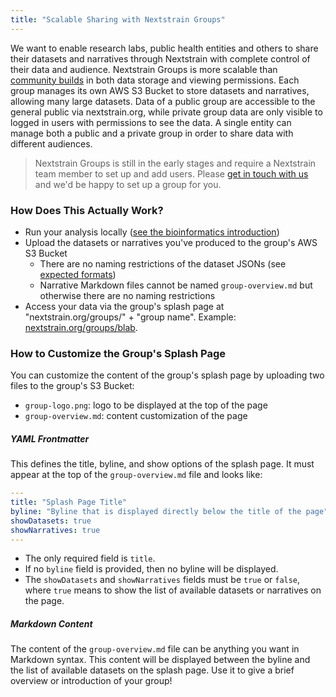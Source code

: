 ```yaml
---
title: "Scalable Sharing with Nextstrain Groups"
---
```


We want to enable research labs, public health entities and others to share their datasets and narratives through Nextstrain with complete control of their data and audience. Nextstrain Groups is more scalable than [community builds](community-builds) in both data storage and viewing permissions.
Each group manages its own AWS S3 Bucket to store datasets and narratives, allowing many large datasets. Data of a public group are accessible to the general public via nextstrain.org, while private group data are only visible to logged in users with permissions to see the data. A single entity can manage both a public and a private group in order to share data with different audiences.

> Nextstrain Groups is still in the early stages and require a Nextstrain team member to set up and add users.
Please [get in touch with us](mailto:hello@nextstrain.org) and we'd be happy to set up a group for you.

### How Does This Actually Work?
* Run your analysis locally ([see the bioinformatics introduction](/docs/bioinformatics/introduction-to-augur))
* Upload the datasets or narratives you've produced to the group's AWS S3 Bucket
    * There are no naming restrictions of the dataset JSONs (see [expected formats](/docs/bioinformatics/data-formats))
    * Narrative Markdown files cannot be named `group-overview.md` but otherwise there are no naming restrictions
* Access your data via the group's splash page at "nextstrain.org/groups/" + "group name". Example: [nextstrain.org/groups/blab](/groups/blab).

### How to Customize the Group's Splash Page
You can customize the content of the group's splash page by uploading two files to the group's S3 Bucket:
* `group-logo.png`: logo to be displayed at the top of the page
* `group-overview.md`: content customization of the page

##### YAML Frontmatter
This defines the title, byline, and show options of the splash page.
It must appear at the top of the `group-overview.md` file and looks like:

```yaml
---
title: "Splash Page Title"
byline: "Byline that is displayed directly below the title of the page"
showDatasets: true
showNarratives: true
---
```
* The only required field is `title`.
* If no `byline` field is provided, then no byline will be displayed.
* The `showDatasets` and `showNarratives` fields must be `true` or `false`, where `true` means to show the list of available datasets or narratives on the page.

##### Markdown Content
The content of the `group-overview.md` file can be anything you want in Markdown syntax.
This content will be displayed between the byline and the list of available datasets on the splash page.
Use it to give a brief overview or introduction of your group!

